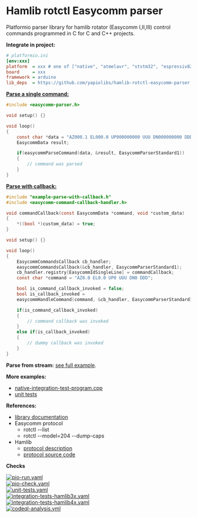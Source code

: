 # Hamlib rotctl Easycomm parser
Platformio parser library for hamlib rotator (Easycomm I,II,III) control commands programmed in C for C and C++ projects.


**Integrate in project:**
```ini
# platformio.ini
[env:xxx]
platform  = xxx # one of ["native", "atmelavr", "ststm32", "espressiv8266", "espressif32"]
board     = xxx
framework = arduino
lib_deps  = https://github.com/yapiolibs/hamlib-rotctl-easycomm-parser.git
```

[**Parse a single command:**](https://github.com/yapiolibs/hamlib-rotctl-easycomm-parser/blob/main/test/src/example-parse-command.cpp)
```c
#include <easycomm-parser.h>

void setup() {}

void loop()
{
    const char *data = "AZ000.1 EL000.0 UP000000000 UUU DN000000000 DDD";
    EasycommData result;

    if(easycommParseCommand(data, &result, EasycommParserStandard1))
    {
        // command was parsed
    }
}
```

[**Parse with callback:**](https://github.com/yapiolibs/hamlib-rotctl-easycomm-parser/blob/main/test/src/example-parse-with-callback.cpp)
```c
#include "example-parse-with-callback.h"
#include <easycomm-command-callback-handler.h>

void commandCallback(const EasycommData *command, void *custom_data)
{
    *((bool *)custom_data) = true;
}

void setup() {}

void loop()
{
    EasycommCommandsCallback cb_handler;
    easycommCommandsCallback(&cb_handler, EasycommParserStandard1);
    cb_handler.registry[EasycommIdSingleLine] = commandCallback;
    const char *command = "AZ0.0 EL0.0 UP0 UUU DN0 DDD";

    bool is_command_callback_invoked = false;
    bool is_callback_invoked =
    easycommHandleCommand(command, &cb_handler, EasycommParserStandard1, &is_command_callback_invoked);

    if(is_command_callback_invoked)
    {
        // command callback was invoked
    }
    else if(is_callback_invoked)
    {
        // dummy callback was invoked
    }
}
```

**Parse from stream:** [see full example](https://github.com/yapiolibs/hamlib-rotctl-easycomm-parser/blob/main/test/src/example-parse-stream.cpp).

**More examples:**

* [native-integration-test-program.cpp](https://github.com/yapiolibs/hamlib-rotctl-easycomm-parser/blob/main/test/src/native-integration-test-program.cpp)
* [unit tests](https://github.com/yapiolibs/hamlib-rotctl-easycomm-parser/blob/main/test/test/)

**References:**

* [library documentation](./src/)
* Easycomm protocol
  * rotctl --list
  * rotctl --model=204 --dump-caps
* Hamlib
  * [protocol description](https://github.com/Hamlib/Hamlib/tree/master/rotators/easycomm/easycomm.txt)
  * [protocol source code](https://github.com/Hamlib/Hamlib/tree/master/rotators/easycomm/easycomm.c)


**Checks**

[![pio-run.yaml](https://github.com/yapiolibs/hamlib-rotctl-easycomm-parser/actions/workflows/pio-run.yaml/badge.svg)](https://github.com/yapiolibs/hamlib-rotctl-easycomm-parser/actions/workflows/pio-run.yaml)<br />
[![pio-check.yaml](https://github.com/yapiolibs/hamlib-rotctl-easycomm-parser/actions/workflows/pio-check.yaml/badge.svg)](https://github.com/yapiolibs/hamlib-rotctl-easycomm-parser/actions/workflows/pio-check.yaml)<br />
[![unit-tests.yaml](https://github.com/yapiolibs/hamlib-rotctl-easycomm-parser/actions/workflows/unit-tests.yaml/badge.svg)](https://github.com/yapiolibs/hamlib-rotctl-easycomm-parser/actions/workflows/unit-tests.yaml)<br />
[![integration-tests-hamlib3x.yaml](https://github.com/yapiolibs/hamlib-rotctl-easycomm-parser/actions/workflows/integration-tests-hamlib3x.yaml/badge.svg)](https://github.com/yapiolibs/hamlib-rotctl-easycomm-parser/actions/workflows/integration-tests-hamlib3x.yaml)<br />
[![integration-tests-hamlib4x.yaml](https://github.com/yapiolibs/hamlib-rotctl-easycomm-parser/actions/workflows/integration-tests-hamlib4x.yaml/badge.svg)](https://github.com/yapiolibs/hamlib-rotctl-easycomm-parser/actions/workflows/integration-tests-hamlib4x.yaml)<br />
[![codeql-analysis.yml](https://github.com/yapiolibs/hamlib-rotctl-easycomm-parser/actions/workflows/codeql-analysis.yaml/badge.svg)](https://github.com/yapiolibs/hamlib-rotctl-easycomm-parser/actions/workflows/codeql-analysis.yaml)<br />
